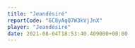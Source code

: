```yaml
---
title: "Jeandésiré"
reportCode: "6C8yAqQ7W3kVjJnX"
player: "Jeandésiré"
date: 2021-08-04T18:53:40.409000+00:00
---
```


